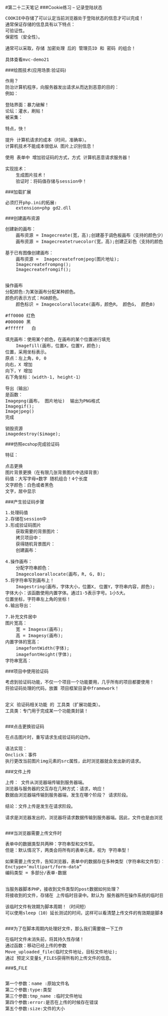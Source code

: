 #第二十二天笔记
###Cookie练习 – 记录登陆状态
<pre>
COOKIE中存储了可以认定当前浏览器处于登陆状态的信息才可以完成！
通常保证存储的信息具有以下特点：
可验证性。
保密性（安全性）。

通常可以采取，存储 加密处理 后的 管理员ID 和 密码 的组合！

具体查看mvc-demo21
</pre>


###绘图技术(应用场景:验证码)
<pre>
作用？
防治计算机程序，向服务器发出请求从而达到恶意的目的：
例如：

登陆界面：暴力破解！
论坛：灌水，刷帖！
被采集：

特点，快！

提升 计算机请求的成本（时间，准确率）。
计算机技术不能成本很低从 图片上识别信息！

使用 表单中 增加验证码的方式，方式 计算机恶意请求服务器！

实现技术：
	生成图片技术！
	验证时：将码值存储与session中！
</pre>

###加载扩展
<pre>
必须打开php.ini的拓展:
	extension=php_gd2.dll
</pre>

###创建画布资源
<pre>
创建新的画布：
	画布资源 = Imagecreate(宽，高);创建基于调色板画布（支持的颜色少）
	画布资源 = Imagecreatetruecolor(宽，高);创建正彩色（支持的颜色多）
	
基于已有图像创建画布：
	画布资源 =  Imagecreatefromjpeg(图片地址);
	Imagecreatefrompng();
	Imagecreatefromgif();


操作画布
分配颜色:为某张画布分配某种颜色。
颜色的表示方式：RGB颜色。
	颜色标识 = Imagecolorallocate(画布，颜色R， 颜色G， 颜色B)

#ff0000 红色
#000000 黑
#ffffff   白

填充画布：使用某个颜色，在画布的某个位置进行填充
	Imagefill(画布，位置X，位置Y，颜色);
位置，采用坐标表示。
原点：左上角，0, 0
向右，X 增加
向下，Y 增加
右下角坐标：（width-1, height-1）

导出（输出）
是函数：
Imagepng(画布， 图片地址)	输出为PNG格式
Imagegif();
Imagejpeg()
完成

销毁资源
imagedestroy($image);
</pre>

###仿照ecshop完成验证码
<pre>
特征：

点击更换
图片背景更换（在有限几张背景图片中选择背景）
码值：大写字母+数字 随机组合！4个长度
文字颜色：白色或者黑色
文字，居中显示
</pre>


###产生验证码步骤
<pre>
1.处理码值
2.存储在session中
3.形成验证码图片
	获取需要的背景图片：
	拷贝项目中：
	获得随机背景图片：
	创建画布：
	
4.操作画布：
	分配字符串颜色：
	Imagecoloarallocate(画布，R, G, B);
5.将字符串写到画布上！
	Imagestring(画布，字体大小，位置X, 位置Y，字符串内容，颜色);
字体大小：该函数使用内置字体。通过1-5表示字号。1小5大。
位置坐标，字符串左上角的坐标！
6.输出导出：

7.补充文件居中
图片宽高：
	宽 = Imagesx(画布);
	高 = Imagesy(画布);
内置字体的宽高：
	imagefontWidth(字体);
	imagefontHeight(字体);
字符串宽高：
</pre>

###项目中使用验证码
<pre>
考虑到验证码功能，不仅一个项目一个功能要用，几乎所有的项目都要使用！
将验证码处理的代码，放置 项目框架目录中framework！


定义 验证码相关功能 的 工具类（扩展功能类）。
工具类：专门用于完成某一个功能类封装！

</pre>

###点击更换验证码
<pre>
在点击图片时，重写请求生成验证码的动作。

语法实现：
Onclick：事件
执行更改当前图片img元素的src属性，此时浏览器就会发出新的请求。
</pre>


###文件上传
<pre>
上传：	文件从浏览器端传输到服务器端。
浏览器与服务器的交互存在几种方式：请求，响应！
数据由浏览器端传输到服务器端，发生在哪个阶段？ 请求阶段。

结论：文件上传是发生在请求阶段。

请求是浏览器发出的，浏览器将请求数据传输到服务器端。因此，文件也是由浏览器上传到服务器端！

</pre>

###当浏览器需要上传文件时
<pre>
表单中的数据类型共两种：字符串型和文件型。
但是：默认情况下，两类会将所有的表单元素，视为 字符串型！

如果需要上传文件，告知浏览器，表单中的数据存在多种类型（字符串和文件型）：通过在form元素中增加属性：
Enctype=’multipart/form-data”
编码类型 = 多部分/表单-数据


当服务器脚本PHP，接收到文件类型的post数据如何处理？
将接收到的文件，存储在 上传临时目录中。默认为 服务器所在操作系统的临时目录。

该临时文件有效期为脚本周期！（时间短）
可以使用sleep（10）延长测试的时间，这样可以看清楚上传文件的有效期是脚本的时间

</pre>


###为了在脚本周期内处理好文件，那么我们需要做一下工作
<pre>
在临时文件未消失前，将其持久性存储！
通过函数：移动已经上传的参数
Move_uploaded_file(临时文件地址，目标文件地址);
通过 预定义变量$_FILES获得所有的上传文件的信息。
</pre>

###$_FILE
<pre>

第一个参数：name :原始文件名
第二个参数:type:类型
第三个参数:tmp_name :临时文件地址
第四个参数:error:是否在上传的时候存在错误
第五个参数:size:文件的大小


</pre>




